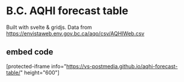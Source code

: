 # B.C. AQHI forecast table

Built with svelte & gridjs. Data from https://envistaweb.env.gov.bc.ca/aqo/csv/AQHIWeb.csv

## embed code
[protected-iframe info="https://vs-postmedia.github.io/aqhi-forecast-table/" height="600"]
